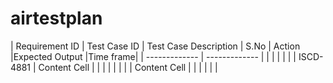 # airtestplan

| Requirement ID  | Test Case ID   | Test Case Description | S.No | Action                                                      |Expected Output                 |Time frame|
| -------------   |  ------------- |                       |      |                                                             |                                |          |
|  ISCD-4881      | Content Cell   |                       |      |                                                             |                                |          |
|                 | Content Cell   |                       |      |                                                             |                                |          |
